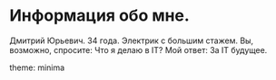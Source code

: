 # Информация обо мне.
Дмитрий Юрьевич.
34 года.
Электрик с большим стажем.
Вы, возможно, спросите:
Что я делаю в IT?
Мой ответ:
За IT будущее.


theme: minima

